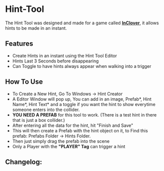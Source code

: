 # Hint-Tool
The Hint Tool was designed and made for a game called [**InClover**](https://matthewdavies.itch.io/in-clover), it allows hints to be made in an instant.

## Features
* Create Hints in an instant using the Hint Tool Editor
* Hints Last 3 Seconds before disappearing
* Can Toggle to have hints always appear when walking into a trigger


## How To Use
* To Create a New Hint, Go To Windows -> Hint Creator
* A Editor Window will pop up, You can add in an image, Prefab*, Hint Name*, Hint Text* and a toggle if you want the hint to show everytime someone enters into the collider.
* **YOU NEED A PREFAB** for this tool to work. (There is a test hint in there that is just a box collider.)
* After entering all the data for the hint, hit "Finish and Save" 
* This will then create a Prefab with the hint object on it, to Find this prefab: Prefabs Folder -> Hints Folder.
* Then just simply drag the prefab into the scene
* Only a Player with the **"PLAYER" Tag** can trigger a hint

## Changelog:
